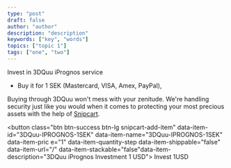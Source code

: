 ```yaml
---
type: "post"
draft: false
author: "author"
description: "description"
keywords: ["key", "words"]
topics: ["topic 1"]
tags: ["one", "two"]
---
```



Invest in 3DQuu iPrognos service
 
 - Buy it for 1 SEK (Mastercard, VISA, Amex, PayPal),

Buying through 3DQuu won't mess with your zenitude. We're handling security just like you would when it comes to protecting your most precious assets with the help of [Snipcart](https://snipcart.com/security).

<button class="btn btn-success btn-lg snipcart-add-item" data-item-id="3DQuu-IPROGNOS-1SEK" data-item-name="3DQuu-IPROGNOS-1SEK"  data-item-pric e="1" data-item-quantity-step data-item-shippable="false" data-item-url="/" data-item-stackable="false"data-item-description="3DQuu iPrognos Investment 1 USD">
Invest 1USD
</button>
